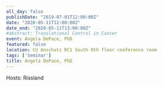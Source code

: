 ```yaml
---
all_day: false
publishDate: "2019-07-01T12:00:00Z"
date: "2020-05-11T12:00:00Z"
date_end: "2020-05-11T13:00:00Z"
#abstract: Translational Control in Cancer
event: Angela DePace, PhD  
featured: false
location: CU Anschutz RC1 South 9th floor conference room
tags: ['Seminar']
title: Angela DePace, PhD  
---
```

Hosts: Rissland 
